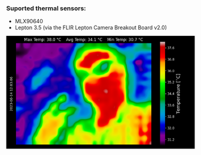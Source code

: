 ### Suported thermal sensors:
- MLX90640
- Lepton 3.5 (via the FLIR Lepton Camera Breakout Board v2.0)

![THC_2023-06-14_12-03-06](https://raw.githubusercontent.com/4bitFox/Thermal-Camera/main/saves/THC_2023-06-14_12-03-06.png)
